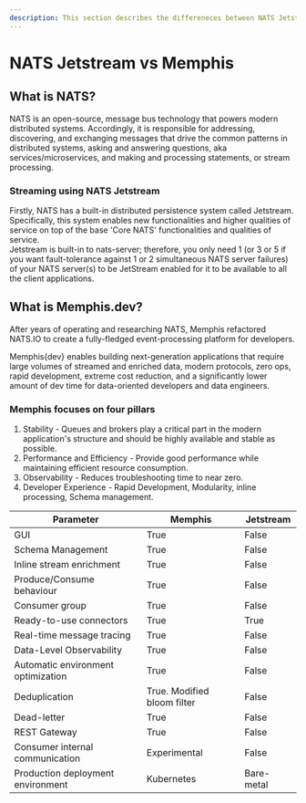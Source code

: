 ```yaml
---
description: This section describes the differeneces between NATS Jetstream and Memphis
---
```


# NATS Jetstream vs Memphis

## **What is NATS?**

​​NATS is an open-source, message bus technology that powers modern distributed systems. Accordingly, it is responsible for addressing, discovering, and exchanging messages that drive the common patterns in distributed systems, asking and answering questions, aka services/microservices, and making and processing statements, or stream processing.

### Streaming using NATS Jetstream

Firstly, NATS has a built-in distributed persistence system called Jetstream. Specifically, this system enables new functionalities and higher qualities of service on top of the base 'Core NATS' functionalities and qualities of service.\
Jetstream is built-in to nats-server; therefore, you only need 1 (or 3 or 5 if you want fault-tolerance against 1 or 2 simultaneous NATS server failures) of your NATS server(s) to be JetStream enabled for it to be available to all the client applications.

## **What is Memphis.dev?**

After years of operating and researching NATS, Memphis refactored NATS.IO to create a fully-fledged event-processing platform for developers.

Memphis{dev} enables building next-generation applications that require large volumes of streamed and enriched data, modern protocols, zero ops, rapid development, extreme cost reduction, and a significantly lower amount of dev time for data-oriented developers and data engineers.

### **Memphis focuses on four pillars**

1. Stability - Queues and brokers play a critical part in the modern application's structure and should be highly available and stable as possible.
2. Performance and Efficiency - Provide good performance while maintaining efficient resource consumption.
3. Observability - Reduces troubleshooting time to near zero.
4. Developer Experience - Rapid Development, Modularity, inline processing, Schema management.

| Parameter                          | Memphis                     | Jetstream  |
| ---------------------------------- | --------------------------- | ---------- |
| GUI                                | True                        | False      |
| Schema Management                  | True                        | False      |
| Inline stream enrichment           | True                        | False      |
| Produce/Consume behaviour          | True                        | False      |
| Consumer group                     | True                        | False      |
| Ready-to-use connectors            | True                        | True       |
| Real-time message tracing          | True                        | False      |
| Data-Level Observability           | True                        | False      |
| Automatic environment optimization | True                        | False      |
| Deduplication                      | True. Modified bloom filter | False      |
| Dead-letter                        | True                        | False      |
| REST Gateway                       | True                        | False      |
| Consumer internal communication    | Experimental                | False      |
| Production deployment environment  | Kubernetes                  | Bare-metal |
